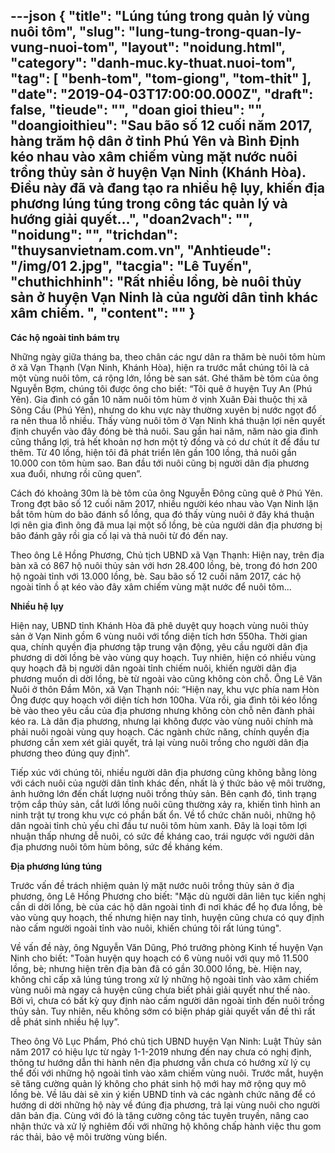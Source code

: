 ---json
{
    "title": "Lúng túng trong quản lý vùng nuôi tôm",
    "slug": "lung-tung-trong-quan-ly-vung-nuoi-tom",
    "layout": "noidung.html",
    "category": "danh-muc.ky-thuat.nuoi-tom",
    "tag": [
        "benh-tom",
        "tom-giong",
        "tom-thit"
    ],
    "date": "2019-04-03T17:00:00.000Z",
    "draft": false,
    "tieude": "",
    "doan gioi thieu": "",
    "doangioithieu": "Sau bão số 12 cuối năm 2017, hàng trăm hộ dân ở tỉnh Phú Yên và Bình Định kéo nhau vào xâm chiếm vùng mặt nước nuôi trồng thủy sản ở huyện Vạn Ninh (Khánh Hòa). Điều này đã và đang tạo ra nhiều hệ lụy, khiến địa phương lúng túng trong công tác quản lý và hướng giải quyết…",
    "doan2vach": "",
    "noidung": "",
    "trichdan": "thuysanvietnam.com.vn",
    "Anhtieude": "/img/01 2.jpg",
    "tacgia": "Lê Tuyến",
    "chuthichhinh": "Rất nhiều lồng, bè nuôi thủy sản ở huyện Vạn Ninh là của người dân tỉnh khác xâm chiếm. ",
    "__content__": ""
}
---
<p><strong>C&aacute;c hộ ngo&agrave;i tỉnh b&aacute;m trụ</strong></p>

<p>Những ng&agrave;y giữa th&aacute;ng ba, theo ch&acirc;n c&aacute;c ngư d&acirc;n ra thăm b&egrave; nu&ocirc;i t&ocirc;m h&ugrave;m ở x&atilde; Vạn Thạnh (Vạn Ninh, Kh&aacute;nh H&ograve;a), hiện ra trước mắt ch&uacute;ng t&ocirc;i l&agrave; cả một v&ugrave;ng nu&ocirc;i t&ocirc;m, c&aacute; rộng lớn, lồng b&egrave; san s&aacute;t. Gh&eacute; thăm b&egrave; t&ocirc;m của &ocirc;ng Nguyễn Bợm, ch&uacute;ng t&ocirc;i được &ocirc;ng cho biết: &ldquo;T&ocirc;i qu&ecirc; ở huyện Tuy An (Ph&uacute; Y&ecirc;n). Gia đ&igrave;nh c&oacute; gần 10 năm nu&ocirc;i t&ocirc;m h&ugrave;m ở vịnh Xu&acirc;n Đ&agrave;i thuộc thị x&atilde; S&ocirc;ng Cầu (Ph&uacute; Y&ecirc;n), nhưng do khu vực n&agrave;y thường xuy&ecirc;n bị nước ngọt đổ ra n&ecirc;n thua lỗ nhiều. Thấy v&ugrave;ng nu&ocirc;i t&ocirc;m ở Vạn Ninh kh&aacute; thuận lợi n&ecirc;n quyết định chuyển v&agrave;o đ&acirc;y đ&oacute;ng b&egrave; thả nu&ocirc;i. Sau gần hai năm, năm n&agrave;o gia đ&igrave;nh cũng thắng lợi, trả hết khoản nợ hơn một tỷ đồng v&agrave; c&oacute; dư ch&uacute;t &iacute;t để đầu tư th&ecirc;m. Từ 40 lồng, hiện t&ocirc;i đ&atilde; ph&aacute;t triển l&ecirc;n gần 100 lồng, thả nu&ocirc;i gần 10.000 con t&ocirc;m h&ugrave;m sao. Ban đầu tới nu&ocirc;i cũng bị người d&acirc;n địa phương xua đuổi, nhưng rồi cũng quen&rdquo;.</p>

<p>C&aacute;ch đ&oacute; khoảng 30m l&agrave; b&egrave; t&ocirc;m của &ocirc;ng Nguyễn Đ&ocirc;ng cũng qu&ecirc; ở Ph&uacute; Y&ecirc;n. Trong đợt b&atilde;o số 12 cuối năm 2017, nhiều người k&eacute;o nhau v&agrave;o Vạn Ninh lặn bắt t&ocirc;m h&ugrave;m do b&atilde;o đ&aacute;nh sổ lồng, qua đ&oacute; thấy v&ugrave;ng nu&ocirc;i ở đ&acirc;y kh&aacute; thuận lợi n&ecirc;n gia đ&igrave;nh &ocirc;ng đ&atilde; mua lại một số lồng, b&egrave; của người d&acirc;n địa phương bị b&atilde;o đ&aacute;nh g&atilde;y rồi gia cố lại v&agrave; thả nu&ocirc;i từ đ&oacute; đến nay.</p>

<p>Theo &ocirc;ng L&ecirc; Hồng Phương, Chủ tịch UBND x&atilde; Vạn Thạnh: Hiện nay, tr&ecirc;n địa b&agrave;n x&atilde; c&oacute; 867 hộ nu&ocirc;i thủy sản với hơn 28.400 lồng, b&egrave;, trong đ&oacute; hơn 200 hộ ngo&agrave;i tỉnh với 13.000 lồng, b&egrave;. Sau b&atilde;o số 12 cuối năm 2017, c&aacute;c hộ ngo&agrave;i tỉnh ồ ạt k&eacute;o v&agrave;o đ&acirc;y x&acirc;m chiếm v&ugrave;ng mặt nước để nu&ocirc;i t&ocirc;m...&nbsp;</p>

<p><strong>Nhiều hệ lụy</strong></p>

<p>Hiện nay, UBND tỉnh Kh&aacute;nh H&ograve;a đ&atilde; ph&ecirc; duyệt quy hoạch v&ugrave;ng nu&ocirc;i thủy sản ở Vạn Ninh gồm 6 v&ugrave;ng nu&ocirc;i với tổng diện t&iacute;ch hơn 550ha. Thời gian qua, ch&iacute;nh quyền địa phương tập trung vận động, y&ecirc;u cầu người d&acirc;n địa phương di dời lồng b&egrave; v&agrave;o v&ugrave;ng quy hoạch. Tuy nhi&ecirc;n, hiện c&oacute; nhiều v&ugrave;ng quy hoạch đ&atilde; bị người d&acirc;n ngo&agrave;i tỉnh chiếm nu&ocirc;i, khiến người d&acirc;n địa phương muốn di dời lồng, b&egrave; từ ngo&agrave;i v&agrave;o cũng kh&ocirc;ng c&ograve;n chỗ. &Ocirc;ng L&ecirc; Văn Nu&ocirc;i ở th&ocirc;n Đầm M&ocirc;n, x&atilde; Vạn Thạnh n&oacute;i: &ldquo;Hiện nay, khu vực ph&iacute;a nam H&ograve;n &Ocirc;ng được quy hoạch với diện t&iacute;ch hơn 100ha. Vừa rồi, gia đ&igrave;nh t&ocirc;i k&eacute;o lồng b&egrave; v&agrave;o theo y&ecirc;u cầu của địa phương nhưng kh&ocirc;ng c&ograve;n chỗ n&ecirc;n đ&agrave;nh phải k&eacute;o ra. L&agrave; d&acirc;n địa phương, nhưng lại kh&ocirc;ng được v&agrave;o v&ugrave;ng nu&ocirc;i ch&iacute;nh m&agrave; phải nu&ocirc;i ngo&agrave;i v&ugrave;ng quy hoạch. C&aacute;c ng&agrave;nh chức năng, ch&iacute;nh quyền địa phương cần xem x&eacute;t giải quyết, trả lại v&ugrave;ng nu&ocirc;i trồng cho người d&acirc;n địa phương theo đ&uacute;ng quy định&rdquo;.</p>

<p>Tiếp x&uacute;c với ch&uacute;ng t&ocirc;i, nhiều người d&acirc;n địa phương cũng kh&ocirc;ng bằng l&ograve;ng với c&aacute;ch nu&ocirc;i của người d&acirc;n tỉnh kh&aacute;c đến, nhất l&agrave; &yacute; thức bảo vệ m&ocirc;i trường, ảnh hưởng lớn đến chất lượng nu&ocirc;i trồng thủy sản. B&ecirc;n cạnh đ&oacute;, t&igrave;nh trạng trộm cắp thủy sản, cắt lưới lồng nu&ocirc;i cũng thường xảy ra, khiến t&igrave;nh h&igrave;nh an ninh trật tự trong khu vực c&oacute; phần bất ổn. Về tổ chức chăn nu&ocirc;i, những hộ d&acirc;n ngo&agrave;i tỉnh chủ yếu chỉ đầu tư nu&ocirc;i t&ocirc;m h&ugrave;m xanh. Đ&acirc;y l&agrave; loại t&ocirc;m lợi nhuận thấp nhưng dễ nu&ocirc;i, c&oacute; sức đề kh&aacute;ng cao, tr&aacute;i ngược với người d&acirc;n địa phương nu&ocirc;i t&ocirc;m h&ugrave;m b&ocirc;ng, sức đề kh&aacute;ng k&eacute;m.&nbsp;</p>

<p><strong>Địa phương l&uacute;ng t&uacute;ng</strong></p>

<p>Trước vấn đề tr&aacute;ch nhiệm quản l&yacute; mặt nước nu&ocirc;i trồng thủy sản ở địa phương, &ocirc;ng L&ecirc; Hồng Phương cho biết: &quot;Mặc d&ugrave; người d&acirc;n li&ecirc;n tục kiến nghị cần di dời lồng, b&egrave; của c&aacute;c hộ d&acirc;n ngo&agrave;i tỉnh đi nơi kh&aacute;c để họ đưa lồng, b&egrave; v&agrave;o v&ugrave;ng quy hoạch, thế nhưng hiện nay tỉnh, huyện cũng chưa c&oacute; quy định n&agrave;o cấm người ngo&agrave;i tỉnh v&agrave;o nu&ocirc;i, khiến ch&uacute;ng t&ocirc;i rất l&uacute;ng t&uacute;ng&quot;.</p>

<p>Về vấn đề n&agrave;y, &ocirc;ng Nguyễn Văn Dũng, Ph&oacute; trưởng ph&ograve;ng Kinh tế huyện Vạn Ninh cho biết: &quot;To&agrave;n huyện quy hoạch c&oacute; 6 v&ugrave;ng nu&ocirc;i với quy m&ocirc; 11.500 lồng, b&egrave;; nhưng hiện tr&ecirc;n địa b&agrave;n đ&atilde; c&oacute; gần 30.000 lồng, b&egrave;. Hiện nay, kh&ocirc;ng chỉ cấp x&atilde; l&uacute;ng t&uacute;ng trong xử l&yacute; những hộ ngo&agrave;i tỉnh v&agrave;o x&acirc;m chiếm v&ugrave;ng nu&ocirc;i m&agrave; ngay cả huyện cũng chưa biết phải giải quyết như thế n&agrave;o. Bởi v&igrave;, chưa c&oacute; bất kỳ quy định n&agrave;o cấm người d&acirc;n ngo&agrave;i tỉnh đến nu&ocirc;i trồng thủy sản. Tuy nhi&ecirc;n, nếu kh&ocirc;ng sớm c&oacute; biện ph&aacute;p giải quyết vấn đề th&igrave; rất dễ ph&aacute;t sinh nhiều hệ lụy&rdquo;.</p>

<p>Theo &ocirc;ng V&otilde; Lục Phẩm, Ph&oacute; chủ tịch UBND huyện Vạn Ninh: Luật Thủy sản năm 2017 c&oacute; hiệu lực từ ng&agrave;y 1-1-2019 nhưng đến nay chưa c&oacute; nghị định, th&ocirc;ng tư hướng dẫn thi h&agrave;nh n&ecirc;n địa phương vẫn chưa c&oacute; hướng xử l&yacute; cụ thể đối với những hộ ngo&agrave;i tỉnh v&agrave;o x&acirc;m chiếm v&ugrave;ng nu&ocirc;i. Trước mắt, huyện sẽ tăng cường quản l&yacute; kh&ocirc;ng cho ph&aacute;t sinh hộ mới hay mở rộng quy m&ocirc; lồng b&egrave;. Về l&acirc;u d&agrave;i sẽ xin &yacute; kiến UBND tỉnh v&agrave; c&aacute;c ng&agrave;nh chức năng để c&oacute; hướng di dời những hộ n&agrave;y về đ&uacute;ng địa phương, trả lại v&ugrave;ng nu&ocirc;i cho người d&acirc;n bản địa. C&ugrave;ng với đ&oacute; l&agrave; tăng cường c&ocirc;ng t&aacute;c tuy&ecirc;n truyền, n&acirc;ng cao nhận thức v&agrave; xử l&yacute; nghi&ecirc;m đối với những hộ kh&ocirc;ng chấp h&agrave;nh việc thu gom r&aacute;c thải, bảo vệ m&ocirc;i trường v&ugrave;ng biển.</p>
